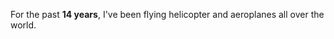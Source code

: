 For the past **14 years**, I've been flying helicopter and aeroplanes all over the world.
<!-- 
In my spare time, the web development community is a big part of my life. Whether teaching code to kids at a local school, managing online programming groups and blogs or attending a conference, I find keeping involved helps me stay up to date.

This is also my chance to give back to the community that helped me get started, a place I am proud to be part of.

Besides programming I love spending time with friends and family and can often be found together going out catching the latest movie, staying in playing games on the sofa or planning a trip to someplace I've never been before.

I graduated from university Hull School of Art & Design where I studied web design and got a first class degree with honours. While I was at university I worked part time for a web design agency called Surrect Media that helped me to further hone in my skills as a developer. When not at work I'm usually working on a new project from home which could be anything to updating one of my sites to creating a new CRM application. Since leaving university I've been lucky enough to work for The One Point.

My job involves doing what I love, Developing new websites/applications, customer relationship management (CRM) applications and developing fantastic content management systems (CMS).

I spend a lot of time learning new techniques and actively help other people learn web development through a variety of help groups and writing web development tutorials for my website and blog about advancements in web design and development. -->
